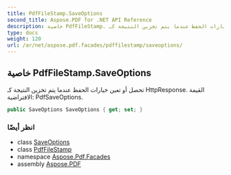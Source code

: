 ```yaml
---
title: PdfFileStamp.SaveOptions
second_title: Aspose.PDF for .NET API Reference
description: خاصية PdfFileStamp. تحصل أو تعين خيارات الحفظ عندما يتم تخزين النتيجة كـ HttpResponse. القيمة الافتراضية PdfSaveOptions
type: docs
weight: 120
url: /ar/net/aspose.pdf.facades/pdffilestamp/saveoptions/
---
```

## خاصية PdfFileStamp.SaveOptions

تحصل أو تعين خيارات الحفظ عندما يتم تخزين النتيجة كـ HttpResponse. القيمة الافتراضية: PdfSaveOptions.

```csharp
public SaveOptions SaveOptions { get; set; }
```

### انظر أيضًا

* class [SaveOptions](../../../aspose.pdf/saveoptions/)
* class [PdfFileStamp](../)
* namespace [Aspose.Pdf.Facades](../../../aspose.pdf.facades/)
* assembly [Aspose.PDF](../../../)